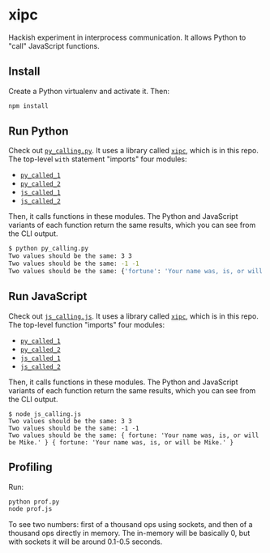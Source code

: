 # xipc

Hackish experiment in interprocess communication.  It allows Python to "call" JavaScript functions.

## Install

Create a Python virtualenv and activate it. Then:

```bash
npm install
```

## Run Python

Check out [`py_calling.py`](./py_calling.py). It uses a library called [`xipc`](./xipc.py), which is in this repo. The top-level `with` statement "imports" four modules:

- [`py_called_1`](./py_called_1.py)
- [`py_called_2`](./py_called_2.py)
- [`js_called_1`](./js_called_1.js)
- [`js_called_2`](./js_called_2.js)

Then, it calls functions in these modules. The Python and JavaScript variants of each function return the same results, which you can see from the CLI output.

```bash
$ python py_calling.py
Two values should be the same: 3 3
Two values should be the same: -1 -1
Two values should be the same: {'fortune': 'Your name was, is, or will be Mike.'} {'fortune': 'Your name was, is, or will be Mike.'}
```

## Run JavaScript

Check out [`js_calling.js`](./js_calling.js). It uses a library called [`xipc`](./xipc.js), which is in this repo. The top-level function "imports" four modules:

- [`py_called_1`](./py_called_1.py)
- [`py_called_2`](./py_called_2.py)
- [`js_called_1`](./js_called_1.js)
- [`js_called_2`](./js_called_2.js)

Then, it calls functions in these modules. The Python and JavaScript variants of each function return the same results, which you can see from the CLI output.

```
$ node js_calling.js
Two values should be the same: 3 3
Two values should be the same: -1 -1
Two values should be the same: { fortune: 'Your name was, is, or will be Mike.' } { fortune: 'Your name was, is, or will be Mike.' }
```

## Profiling

Run:

```bash
python prof.py
node prof.js
```

To see two numbers: first of a thousand ops using sockets, and then of a thousand ops directly in memory. The in-memory will be basically 0, but with sockets it will be around 0.1-0.5 seconds.